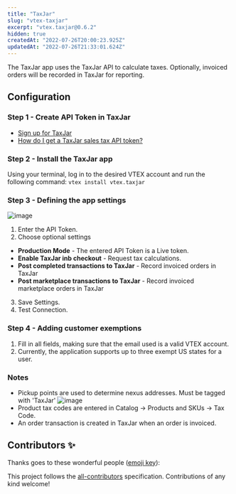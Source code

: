 ```yaml
---
title: "TaxJar"
slug: "vtex-taxjar"
excerpt: "vtex.taxjar@0.6.2"
hidden: true
createdAt: "2022-07-26T20:00:23.925Z"
updatedAt: "2022-07-26T21:33:01.624Z"
---
```

The TaxJar app uses the TaxJar API to calculate taxes.  Optionally, invoiced orders will be recorded in TaxJar for reporting.

## Configuration

### Step 1 - Create API Token in TaxJar

- [Sign up for TaxJar](https://partners.taxjar.com/English)
- [How do I get a TaxJar sales tax API token?](https://support.taxjar.com/article/160-how-do-i-get-a-taxjar-sales-tax-api-token)

### Step 2 - Install the TaxJar app

Using your terminal, log in to the desired VTEX account and run the following command:
`vtex install vtex.taxjar`

### Step 3 - Defining the app settings
![image](https://user-images.githubusercontent.com/47258865/118002998-2b2db400-b316-11eb-9f09-13df44be8086.png)
1. Enter the API Token.
2. Choose optional settings
- **Production Mode** - The entered API Token is a Live token.
- **Enable TaxJar inb checkout** - Request tax calculations.
- **Post completed transactions to TaxJar** - Record invoiced orders in TaxJar
- **Post marketplace transactions to TaxJar** - Record invoiced marketplace orders in TaxJar
3. Save Settings.
4. Test Connection.

### Step 4 - Adding customer exemptions

1. Fill in all fields, making sure that the email used is a valid VTEX account.
2. Currently, the application supports up to three exempt US states for a user.

### Notes

- Pickup points are used to determine nexus addresses.  Must be tagged with 'TaxJar'
![image](https://user-images.githubusercontent.com/47258865/119150454-759ce800-ba1c-11eb-84cb-d1386380e3ca.png)
- Product tax codes are entered in Catalog -> Products and SKUs -> Tax Code.
- An order transaction is created in TaxJar when an order is invoiced.

## Contributors ✨

Thanks goes to these wonderful people ([emoji key](https://allcontributors.org/docs/en/emoji-key)):

<!-- ALL-CONTRIBUTORS-LIST:START - Do not remove or modify this section -->
<!-- prettier-ignore-start -->
<!-- markdownlint-disable -->
<!-- markdownlint-enable -->
<!-- prettier-ignore-end -->

<!-- ALL-CONTRIBUTORS-LIST:END -->

This project follows the [all-contributors](https://github.com/all-contributors/all-contributors) specification. Contributions of any kind welcome!
